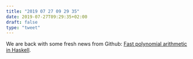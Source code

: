 ```yaml
---
title: "2019 07 27 09 29 35"
date: 2019-07-27T09:29:35+02:00
draft: false
type: "tweet"
---
```

We are back with some fresh news from Github: [Fast polynomial arithmetic in Haskell](https://github.com/Bodigrim/poly).
